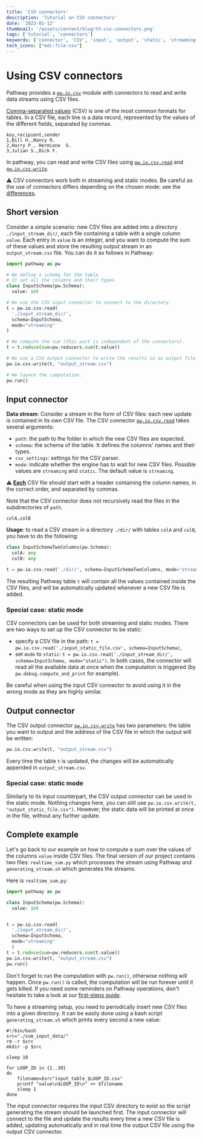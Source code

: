 ```yaml
---
title: 'CSV connectors'
description: 'Tutorial on CSV connectors'
date: '2023-01-12'
thumbnail: '/assets/content/blog/th-csv-connectors.png'
tags: ['tutorial', 'connectors']
keywords: ['connector', 'CSV', 'input', 'output', 'static', 'streaming']
tech_icons: ["mdi:file-csv"]
---
```



# Using CSV connectors
Pathway provides a [`pw.io.csv`](/developers/api-docs/pathway-io/csv) module with connectors to read and write data streams using CSV files.

[Comma-separated values](https://en.wikipedia.org/wiki/Comma-separated_values) (CSV) is one of the most common formats for tables.
In a CSV file, each line is a data record, represented by the values of the different fields, separated by commas.

```csv
key,recipient,sender
1,Bill H.,Nancy R.
2,Harry P., Hermione  G.
3,Julian S.,Dick F.
```

In pathway, you can read and write CSV files using [`pw.io.csv.read`](/developers/api-docs/pathway-io/csv#pathway.io.csv.read) and [`pw.io.csv.write`](/developers/api-docs/pathway-io/csv#pathway.io.csv.write).

⚠️ CSV connectors work both in streaming and static modes.
Be careful as the use of connectors differs depending on the chosen mode: see the [differences](/developers/user-guide/introduction/streaming-and-static-modes).

## Short version
Consider a simple scenario: new CSV files are added into a directory `./input_stream_dir/`, each file containing a table with a single column `value`.
Each entry in `value` is an integer, and you want to compute the sum of these values and store the resulting output stream in an `output_stream.csv` file.
You can do it as follows in Pathway:

```python [realtime_sum.py]
import pathway as pw

# We define a schema for the table
# It set all the columns and their types
class InputSchema(pw.Schema):
  value: int

# We use the CSV input connector to connect to the directory.
t = pw.io.csv.read(
  './input_stream_dir/',
  schema=InputSchema,
  mode="streaming"
)

# We compute the sum (this part is independent of the connectors).
t = t.reduce(sum=pw.reducers.sum(t.value))

# We use a CSV output connector to write the results in an output file.
pw.io.csv.write(t, "output_stream.csv")

# We launch the computation.
pw.run()
```

## Input connector

**Data stream**:
Consider a stream in the form of CSV files: each new update is contained in its own CSV file.
The CSV connector [`pw.io.csv.read`](/developers/api-docs/pathway-io/csv#pathway.io.csv.read) takes several arguments:
- `path`: the path to the folder in which the new CSV files are expected.
- `schema`: the schema of the table. It defines the columns' names and their types.
- `csv_settings`: settings for the CSV parser.
- `mode`: indicate whether the engine has to wait for new CSV files. Possible values are `streaming` and `static`. The default value is `streaming`.

⚠️ **<ins>Each</ins>** CSV file should start with a header containing the column names, in the correct order, and separated by commas.

Note that the CSV connector does not recursively read the files in the subdirectories of `path`.

```csv
colA,colB
```

**Usage**:
to read a CSV stream in a directory `./dir/` with tables `colA` and `colB`, you have to do the following:
```python
class InputSchemaTwoColumns(pw.Schema):
  colA: any
  colB: any

t = pw.io.csv.read('./dir/', schema=InputSchemaTwoColumns, mode="streaming")
```
The resulting Pathway table `t` will contain all the values contained inside the CSV files, and will be automatically updated whenever a new CSV file is added.


### Special case: static mode
CSV connectors can be used for both streaming and static modes.
There are two ways to set up the CSV connector to be static:
- specify a CSV file in the path: `t = pw.io.csv.read('./input_static_file.csv', schema=InputSchema)`,
- set `mode` to `static`: `t = pw.io.csv.read('./input_stream_dir/', schema=InputSchema, mode="static")`.
In both cases, the connector will read all the available data at once when the computation is triggered (by `pw.debug.compute_and_print` for example).

Be careful when using the input CSV connector to avoid using it in the wrong mode as they are highly similar.

## Output connector
The CSV output connector [`pw.io.csv.write`](/developers/api-docs/pathway-io/csv#pathway.io.csv.write) has two parameters: the table you want to output and the address of the CSV file in which the output will be written:
```python
pw.io.csv.write(t, "output_stream.csv")
```
Every time the table `t` is updated, the changes will be automatically appended in `output_stream.csv`.

### Special case: static mode
Similarly to its input counterpart, the CSV output connector can be used in the static mode.
Nothing changes here, you can still use `pw.io.csv.write(t, "output_static_file.csv")`.
However, the static data will be printed at once in the file, without any further update.



## Complete example
Let's go back to our example on how to compute a sum over the values of the columns `value` inside CSV files.
The final version of our project contains two files: `realtime_sum.py` which processes the stream using Pathway and `generating_stream.sh` which generates the streams.

Here is `realtime_sum.py`:

```python [realtime_sum.py]
import pathway as pw

class InputSchema(pw.Schema):
  value: int


t = pw.io.csv.read(
  './input_stream_dir/',
  schema=InputSchema,
  mode="streaming"
  )
t = t.reduce(sum=pw.reducers.sum(t.value))
pw.io.csv.write(t, "output_stream.csv")
pw.run()
```
Don't forget to run the computation with `pw.run()`, otherwise nothing will happen.
Once `pw.run()` is called, the computation will be run forever until it gets killed.
If you need some reminders on Pathway operations, don't hesitate to take a look at our [first-steps guide](/developers/user-guide/data-transformation/table-operations).

To have a streaming setup, you need to periodically insert new CSV files into a given directory.
It can be easily done using a bash script `generating_stream.sh` which prints every second a new value:

```shellscript [generating_stream.sh]
#!/bin/bash
src="./sum_input_data/"
rm -r $src
mkdir -p $src

sleep 10

for LOOP_ID in {1..30}
do
    filename=$src"input_table_$LOOP_ID.csv"
    printf "value\n$LOOP_ID\n" >> $filename
    sleep 1
done
```

The input connector requires the input CSV directory to exist so the script generating the stream should be launched first.
The input connector will connect to the file and update the results every time a new CSV file is added, updating automatically and in real time the output CSV file using the output CSV connector.
